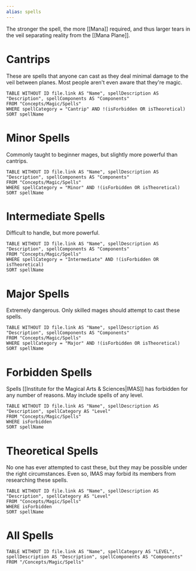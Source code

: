 ```yaml
---
alias: spells
---
```


The stronger the spell, the more [[Mana]] required, and thus larger tears in the veil separating reality from the [[Mana Plane]].

# Cantrips
These are spells that anyone can cast as they deal minimal damage to the veil between planes. Most people aren't even aware that they're magic.

```dataview
TABLE WITHOUT ID file.link AS "Name", spellDescription AS "Description", spellComponents AS "Components"
FROM "Concepts/Magic/Spells"
WHERE spellCategory = "Cantrip" AND !(isForbidden OR isTheoretical)
SORT spellName
```

# Minor Spells
Commonly taught to beginner mages, but slightly more powerful than cantrips.

```dataview
TABLE WITHOUT ID file.link AS "Name", spellDescription AS "Description", spellComponents AS "Components"
FROM "Concepts/Magic/Spells"
WHERE spellCategory = "Minor" AND !(isForbidden OR isTheoretical)
SORT spellName
```

# Intermediate Spells
Difficult to handle, but more powerful.

```dataview
TABLE WITHOUT ID file.link AS "Name", spellDescription AS "Description", spellComponents AS "Components"
FROM "Concepts/Magic/Spells"
WHERE spellCategory = "Intermediate" AND !(isForbidden OR isTheoretical)
SORT spellName
```

# Major Spells
Extremely dangerous. Only skilled mages should attempt to cast these spells.

```dataview
TABLE WITHOUT ID file.link AS "Name", spellDescription AS "Description", spellComponents AS "Components"
FROM "Concepts/Magic/Spells"
WHERE spellCategory = "Major" AND !(isForbidden OR isTheoretical)
SORT spellName
```

# Forbidden Spells
Spells [[Institute for the Magical Arts & Sciences|IMAS]] has forbidden for any number of reasons. May include spells of any level.

```dataview
TABLE WITHOUT ID file.link AS "Name", spellDescription AS "Description", spellCategory AS "Level"
FROM "Concepts/Magic/Spells"
WHERE isForbidden
SORT spellName
```

# Theoretical Spells
No one has ever attempted to cast these, but they may be possible under the right circumstances. Even so, IMAS may forbid its members from researching these spells.

```dataview
TABLE WITHOUT ID file.link AS "Name", spellDescription AS "Description", spellCategory AS "Level"
FROM "Concepts/Magic/Spells"
WHERE isForbidden
SORT spellName
```

# All Spells

```dataview
TABLE WITHOUT ID file.link AS "Name", spellCategory AS "LEVEL", spellDescription AS "Description", spellComponents AS "Components"
FROM "/Concepts/Magic/Spells"
```
